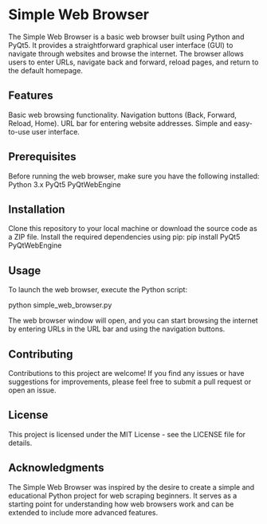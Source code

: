 # Simple Web Browser
The Simple Web Browser is a basic web browser built using Python and PyQt5. It provides a straightforward graphical user interface (GUI) to navigate through websites and browse the internet. The browser allows users to enter URLs, navigate back and forward, reload pages, and return to the default homepage.

## Features
Basic web browsing functionality.
Navigation buttons (Back, Forward, Reload, Home).
URL bar for entering website addresses.
Simple and easy-to-use user interface.

## Prerequisites
Before running the web browser, make sure you have the following installed:
Python 3.x
PyQt5
PyQtWebEngine

## Installation
Clone this repository to your local machine or download the source code as a ZIP file.
Install the required dependencies using pip:
pip install PyQt5 PyQtWebEngine

## Usage
To launch the web browser, execute the Python script:

python simple_web_browser.py

The web browser window will open, and you can start browsing the internet by entering URLs in the URL bar and using the navigation buttons.

## Contributing
Contributions to this project are welcome! If you find any issues or have suggestions for improvements, please feel free to submit a pull request or open an issue.

## License
This project is licensed under the MIT License - see the LICENSE file for details.

## Acknowledgments
The Simple Web Browser was inspired by the desire to create a simple and educational Python project for web scraping beginners. It serves as a starting point for understanding how web browsers work and can be extended to include more advanced features.
